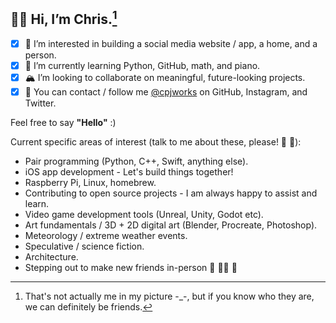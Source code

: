 ## 🐻‍❄️ Hi, I’m **Chris**.[^1]
- [x] 🎨 I’m interested in building a social media website / app, a home, and a person.
- [x] 🎒 I’m currently learning Python, GitHub, math, and piano.
- [x] 🏔 I’m looking to collaborate on meaningful, future-looking projects.
- [x] 🚠 You can contact / follow me [@cpjworks](https://linktr.ee/cpjworks) on GitHub, Instagram, and Twitter.<br>

Feel free to say **"Hello"** :)

Current specific areas of interest (talk to me about these, please! 📗 🐛):
- Pair programming (Python, C++, Swift, anything else).
- iOS app development - Let's build things together!
- Raspberry Pi, Linux, homebrew.
- Contributing to open source projects - I am always happy to assist and learn.
- Video game development tools (Unreal, Unity, Godot etc).
- Art fundamentals / 3D + 2D digital art (Blender, Procreate, Photoshop).
- Meteorology / extreme weather events.
- Speculative / science fiction.
- Architecture.
- Stepping out to make new friends in-person 🐌 🥡🧃 🐢


[^1]: That's not actually me in my picture -_-, but if you know who they are, we can definitely be friends.

<!---
cpjworks/cpjworks is a ✨ special ✨ repository because its `README.md` (this file) appears on your GitHub profile.
You can click the Preview link to take a look at your changes.
--->
